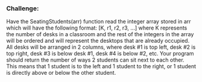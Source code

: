 <h3>Challenge:</h3> 

Have the SeatingStudents(arr) function read the integer array stored in arr which will have the following format: [K, r1, r2, r3, ...] where K represents the number of desks in a classroom and the rest of the integers in the array will be ordered and will represent the desktops that are already occupied. All desks will be arranged in 2 columns, where desk #1 is top left, desk #2 is top right, desk #3 is below desk #1, desk #4 is below #2, etc. Your program should return the number of ways 2 students can sit next to each other. This means that 1 student is to the left and 1 student to the right, or 1 student is directly above or below the other student.

